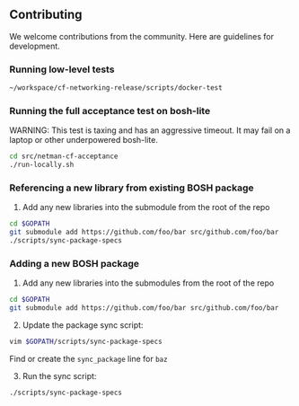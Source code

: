 ## Contributing
We welcome contributions from the community.  Here are guidelines for development.

### Running low-level tests

```bash
~/workspace/cf-networking-release/scripts/docker-test
```

### Running the full acceptance test on bosh-lite
WARNING: This test is taxing and has an aggressive timeout.
It may fail on a laptop or other underpowered bosh-lite.

```bash
cd src/netman-cf-acceptance
./run-locally.sh
```

### Referencing a new library from existing BOSH package
1. Add any new libraries into the submodule from the root of the repo

  ```bash
  cd $GOPATH
  git submodule add https://github.com/foo/bar src/github.com/foo/bar
  ./scripts/sync-package-specs
  ```

### Adding a new BOSH package
1. Add any new libraries into the submodules from the root of the repo
  ```bash
  cd $GOPATH
  git submodule add https://github.com/foo/bar src/github.com/foo/bar
  ```

2. Update the package sync script:
  ```bash
  vim $GOPATH/scripts/sync-package-specs
  ```
  Find or create the `sync_package` line for `baz`

3. Run the sync script:
  ```bash
  ./scripts/sync-package-specs
  ```
